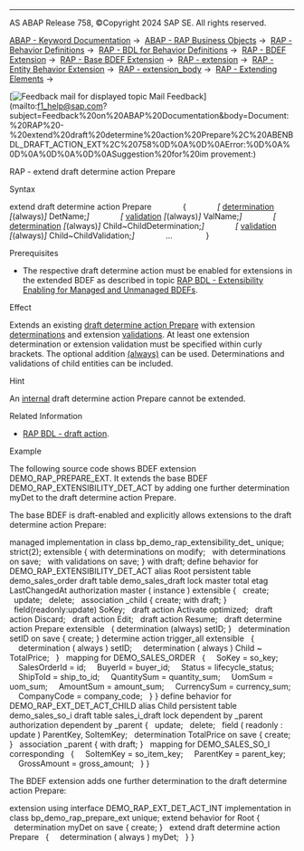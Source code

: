   

* * *

AS ABAP Release 758, ©Copyright 2024 SAP SE. All rights reserved.

[ABAP - Keyword Documentation](https://help.sap.com/doc/abapdocu_758_index_htm/7.58/en-US/abenabap.htm) →  [ABAP - RAP Business Objects](https://help.sap.com/doc/abapdocu_758_index_htm/7.58/en-US/abenabap_rap.htm) →  [RAP - Behavior Definitions](https://help.sap.com/doc/abapdocu_758_index_htm/7.58/en-US/abencds_bdef.htm) →  [RAP - BDL for Behavior Definitions](https://help.sap.com/doc/abapdocu_758_index_htm/7.58/en-US/abenbdl.htm) →  [RAP - BDEF Extension](https://help.sap.com/doc/abapdocu_758_index_htm/7.58/en-US/abenbdl_extension.htm) →  [RAP - Base BDEF Extension](https://help.sap.com/doc/abapdocu_758_index_htm/7.58/en-US/abenbdl_extensibility_managed_unm.htm) →  [RAP - extension](https://help.sap.com/doc/abapdocu_758_index_htm/7.58/en-US/abenbdl_extension_syntax.htm) →  [RAP - Entity Behavior Extension](https://help.sap.com/doc/abapdocu_758_index_htm/7.58/en-US/abenbdl_extend_beh.htm) →  [RAP - extension\_body](https://help.sap.com/doc/abapdocu_758_index_htm/7.58/en-US/abenbdl_entity_beh_extension.htm) →  [RAP - Extending Elements](https://help.sap.com/doc/abapdocu_758_index_htm/7.58/en-US/abenbdl_ext_elem_ext.htm) → 

 [![](Mail.gif?object=Mail.gif "Feedback mail for displayed topic") Mail Feedback](mailto:f1_help@sap.com?subject=Feedback%20on%20ABAP%20Documentation&body=Document:%20RAP%20-%20extend%20draft%20determine%20action%20Prepare%2C%20ABENBDL_DRAFT_ACTION_EXT%2C%20758%0D%0A%0D%0AError:%0D%0A%0D%0A%0D%0A%0D%0ASuggestion%20for%20im
provement:)

RAP - extend draft determine action Prepare

Syntax

extend draft determine action Prepare
             {
             *\[* [determination](https://help.sap.com/doc/abapdocu_758_index_htm/7.58/en-US/abenbdl_determinations.htm) *\[*(always)*\]* DetName;*\]*
             *\[* [validation](https://help.sap.com/doc/abapdocu_758_index_htm/7.58/en-US/abenbdl_validations.htm) *\[*(always)*\]* ValName;*\]*
             *\[* [determination](https://help.sap.com/doc/abapdocu_758_index_htm/7.58/en-US/abenbdl_determinations.htm) *\[*(always)*\]* Child~ChildDetermination;*\]*
             *\[* [validation](https://help.sap.com/doc/abapdocu_758_index_htm/7.58/en-US/abenbdl_validations.htm) *\[*(always)*\]* Child~ChildValidation;*\]*
             ...
              }

Prerequisites

-   The respective draft determine action must be enabled for extensions in the extended BDEF as described in topic [RAP BDL - Extensibility Enabling for Managed and Unmanaged BDEFs](https://help.sap.com/doc/abapdocu_758_index_htm/7.58/en-US/abenbdl_extensibility_enabling_m_u.htm).

Effect

Extends an existing [draft determine action Prepare](https://help.sap.com/doc/abapdocu_758_index_htm/7.58/en-US/abenrap_bo_draft_action_glosry.htm "Glossary Entry") with extension [determinations](https://help.sap.com/doc/abapdocu_758_index_htm/7.58/en-US/abenrap_determination_glosry.htm "Glossary Entry") and extension [validations](https://help.sap.com/doc/abapdocu_758_index_htm/7.58/en-US/abenrap_validation_glosry.htm "Glossary Entry"). At least one extension determination or extension validation must be specified within curly brackets. The optional addition [(always)](https://help.sap.com/doc/abapdocu_758_index_htm/7.58/en-US/abenbdl_determine_action.htm) can be used. Determinations and validations of child entities can be included.

Hint

An [internal](https://help.sap.com/doc/abapdocu_758_index_htm/7.58/en-US/abenbdl_internal.htm) draft determine action Prepare cannot be extended.

Related Information

-   [RAP BDL - draft action](https://help.sap.com/doc/abapdocu_758_index_htm/7.58/en-US/abenbdl_draft_action.htm).

Example

The following source code shows BDEF extension DEMO\_RAP\_PREPARE\_EXT. It extends the base BDEF DEMO\_RAP\_EXTENSIBILITY\_DET\_ACT by adding one further determination myDet to the draft determine action Prepare.

The base BDEF is draft-enabled and explicitly allows extensions to the draft determine action Prepare:

managed implementation in class bp\_demo\_rap\_extensibility\_det\_ unique;
strict(2);
extensible
{ with determinations on modify;
  with determinations on save;
  with validations on save; }
with draft;
define behavior for DEMO\_RAP\_EXTENSIBILITY\_DET\_ACT alias Root
persistent table demo\_sales\_order
draft table demo\_sales\_draft
lock master
total etag LastChangedAt
authorization master ( instance )
extensible
{
  create;
  update;
  delete;
  association \_child { create; with draft; }
  field(readonly:update) SoKey;
  draft action Activate optimized;
  draft action Discard;
  draft action Edit;
  draft action Resume;
  draft determine action Prepare extensible
  { determination (always) setID; }
  determination setID on save { create; }
determine action trigger\_all extensible
  {
    determination ( always ) setID;
    determination ( always ) Child ~ TotalPrice;
  }
  mapping for DEMO\_SALES\_ORDER
  {
    SoKey = so\_key;
    SalesOrderId = id;
    BuyerId = buyer\_id;
    Status = lifecycle\_status;
    ShipToId = ship\_to\_id;
    QuantitySum = quantity\_sum;
    UomSum = uom\_sum;
    AmountSum = amount\_sum;
    CurrencySum = currency\_sum;
    CompanyCode = company\_code;
  }
}
define behavior for DEMO\_RAP\_EXT\_DET\_ACT\_CHILD alias Child
persistent table demo\_sales\_so\_i
draft table sales\_i\_draft
lock dependent by \_parent
authorization dependent by \_parent
{
  update;
  delete;
  field ( readonly : update ) ParentKey, SoItemKey;
  determination TotalPrice on save { create; }
  association \_parent { with draft; }
  mapping for DEMO\_SALES\_SO\_I corresponding
  {
    SoItemKey = so\_item\_key;
    ParentKey = parent\_key;
    GrossAmount = gross\_amount;
  }
}

The BDEF extension adds one further determination to the draft determine action Prepare:

extension using interface DEMO\_RAP\_EXT\_DET\_ACT\_INT
implementation in class bp\_demo\_rap\_prepare\_ext unique;
extend behavior for Root
{
  determination myDet on save { create; }
  extend draft determine action Prepare
  {
    determination ( always ) myDet;
  }
}
